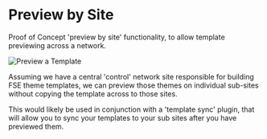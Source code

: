 # Preview by Site
Proof of Concept 'preview by site' functionality, to allow template previewing across a network.

![Preview a Template](./assets/preview.gif)

Assuming we have a central 'control' network site responsible for building FSE theme templates, we can preview those themes on individual sub-sites without copying the template across to those sites.

This would likely be used in conjunction with a 'template sync' plugin, that will allow you to sync your templates to your sub sites after you have previewed them.